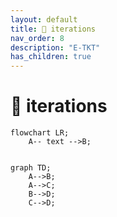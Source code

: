 ```yaml
---
layout: default
title: 🧬 iterations
nav_order: 8
description: "E-TKT"
has_children: true
---
```


# 🧬 **iterations**

```mermaid
flowchart LR;
    A-- text -->B;
    
    
graph TD;
    A-->B;
    A-->C;
    B-->D;
    C-->D;
    
```

